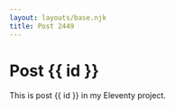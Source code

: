```yaml
---
layout: layouts/base.njk
title: Post 2449
---
```


# Post {{ id }}

This is post {{ id }} in my Eleventy project.
